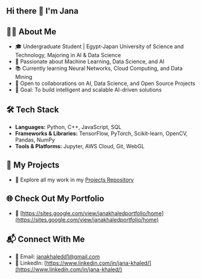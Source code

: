 ## Hi there 👋 I'm Jana
 

## 👨‍💻 About Me  
- 🎓 Undergraduate Student | Egypt-Japan University of Science and Technology, Majoring in AI & Data Science  
- 🚀 Passionate about Machine Learning, Data Science, and AI  
- 📚 Currently learning Neural Networks, Cloud Computing, and Data Mining  
- 🤝 Open to collaborations on AI, Data Science, and Open Source Projects  
- 🎯 Goal: To build intelligent and scalable AI-driven solutions  

## 🛠 Tech Stack  
- **Languages:** Python, C++, JavaScript, SQL  
- **Frameworks & Libraries:** TensorFlow, PyTorch, Scikit-learn, OpenCV, Pandas, NumPy  
- **Tools & Platforms:** Jupyter, AWS Cloud, Git, WebGL  

## 📂 My Projects  
- 🚀 Explore all my work in my [Projects Repository](https://github.com/janabeshir6/Projects)  

## 🌐 Check Out My Portfolio  
- 🔗 [https://sites.google.com/view/janakhaledportfolio/home](https://sites.google.com/view/janakhaledportfolio/home)  

## 📬 Connect With Me  
- 📧 Email: [janakhaledd1@gmail.com](mailto:jana.khaledd1@gmail.com)  
- 💼 LinkedIn: [https://www.linkedin.com/in/jana-khaled/](https://www.linkedin.com/in/jana-khaled/)  

